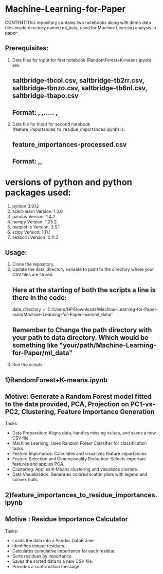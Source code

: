# Machine-Learning-for-Paper
CONTENT:This repository contains two notebooks along with demo data files inside directory named ml_data, used for Machine Learning analysis in paper:

## Prerequisites:
1) Data files for Input for first notebook (RandomForest+K-means.ipynb) are:
   ## saltbridge-tbcol.csv, saltbridge-tb2rr.csv, saltbridge-tbnzo.csv, saltbridge-tb6nl.csv, saltbridge-tbapo.csv
   ## Format: <feature1> ,<feature2> ,..... <featureN> , <label>
3) Data file for Input for second notebook (feature_importances_to_residue_importances.ipynb) is:
   ## feature_importances-processed.csv
   ## Format: <Residue1> ,<Residue2>, <Importance>
# versions of python and python packages used:
1. python 3.9.12 
2. scikit-learn Version: 1.3.0
3. pandas Version: 1.4.2
4. numpy Version: 1.25.2
5. matplotlib Version: 3.5.1
6. scipy Version: 1.11.1
7. seaborn Version: 0.11.2


## Usage:
1. Clone the repository.
2. Update the data_directory variable to point to the directory where your CSV files are stored.
   ## Here at the starting of both the scripts a line is there in the code:
   data_directory = 'C:/Users/HP/Downloads/Machine-Learning-for-Paper-main/Machine-Learning-for-Paper-main/ml_data/'
    ## Remember to Change the path directory with your path to data directory. Which would be something like "your/path/Machine-Learning-for-Paper/ml_data"
3. Run the scripts

## 1)RandomForest+K-means.ipynb
## Motive: Generate a Random Forest model fitted to the data provided, PCA, Projection on PC1-vs-PC2, Clustering, Feature Importance Generation
Tasks:
- Data Preparation: Aligns data, handles missing values, and saves a new CSV file.
- Machine Learning: Uses Random Forest Classifier for classification tasks.
- Feature Importance: Calculates and visualizes feature importances.
- Feature Selection and Dimensionality Reduction: Selects important features and applies PCA.
- Clustering: Applies K-Means clustering and visualizes clusters.
- Data Visualization: Generates colored scatter plots with legend and convex hulls.


## 2)feature_importances_to_residue_importances.ipynb
## Motive : Residue Importance Calculator
Tasks:
- Loads the data into a Pandas DataFrame.
- Identifies unique residues.
- Calculates cumulative importance for each residue.
- Sorts residues by importance.
- Saves the sorted data to a new CSV file.
- Provides a confirmation message.



